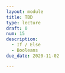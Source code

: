 ```yaml
---
layout: module
title: TBD
type: lecture
draft: 0
num: 15
description:
  - If / Else
  - Booleans
due_date: 2020-11-02

---
```

